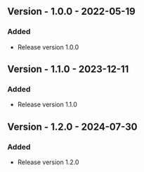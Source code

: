 ## Version - 1.0.0 - 2022-05-19
### Added
- Release version 1.0.0

## Version - 1.1.0 - 2023-12-11
### Added
- Release version 1.1.0

## Version - 1.2.0 - 2024-07-30
### Added
- Release version 1.2.0

